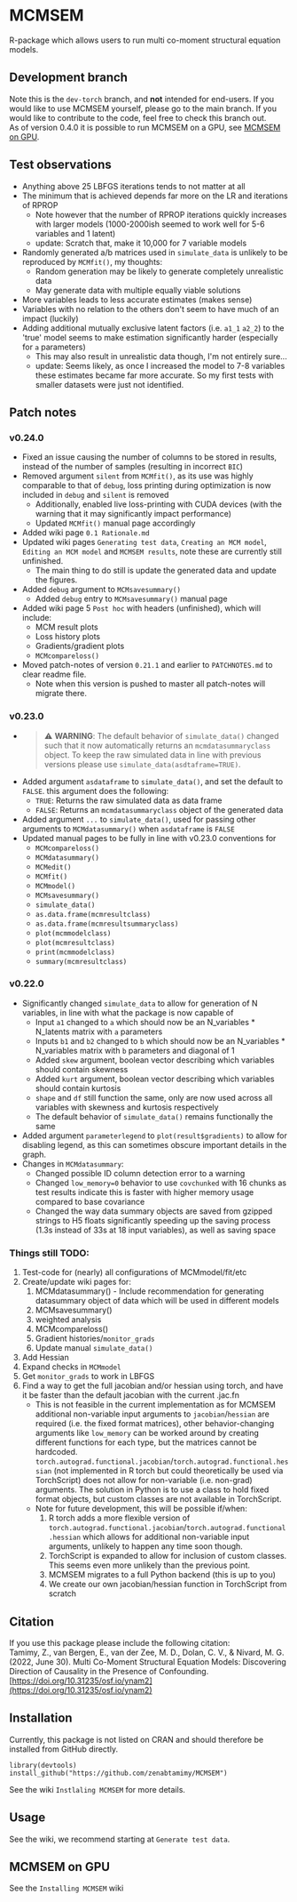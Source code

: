 # MCMSEM
R-package which allows users to run multi co-moment structural equation models.

## Development branch
Note this is the `dev-torch` branch, and **not** intended for end-users. If you would like to use MCMSEM yourself, please go to the main branch. If you would like to contribute to the code, feel free to check this branch out.  
As of version 0.4.0 it is possible to run MCMSEM on a GPU, see [MCMSEM on GPU](#mcmsem-on-gpu).

## Test observations
 - Anything above 25 LBFGS iterations tends to not matter at all
 - The minimum that is achieved depends far more on the LR and iterations of RPROP
   - Note however that the number of RPROP iterations quickly increases with larger models (1000-2000ish seemed to work well for 5-6 variables and 1 latent)
   - update: Scratch that, make it 10,000 for 7 variable models
 - Randomly generated a/b matrices used in `simulate_data` is unlikely to be reproduced by `MCMfit()`, my thoughts:
   - Random generation may be likely to generate completely unrealistic data
   - May generate data with multiple equally viable solutions
 - More variables leads to less accurate estimates (makes sense)
 - Variables with no relation to the others don't seem to have much of an impact (luckily)
 - Adding additional mutually exclusive latent factors (i.e. `a1_1` `a2_2`) to the 'true' model seems to make estimation significantly harder (especially for `a` parameters)
   - This may also result in unrealistic data though, I'm not entirely sure...
   - update: Seems likely, as once I increased the model to 7-8 variables these estimates became far more accurate. So my first tests with smaller datasets were just not identified.
 
## Patch notes
### v0.24.0
 - Fixed an issue causing the number of columns to be stored in results, instead of the number of samples (resulting in incorrect `BIC`)
 - Removed argument `silent` from `MCMfit()`, as its use was highly comparable to that of `debug`, loss printing during optimization is now included in `debug` and `silent` is removed
   - Additionally, enabled live loss-printing with CUDA devices (with the warning that it may significantly impact performance)
   - Updated `MCMfit()` manual page accordingly
 - Added wiki page `0.1 Rationale.md`
 - Updated wiki pages `Generating test data`, `Creating an MCM model`, `Editing an MCM model` and `MCMSEM results`, note these are currently still unfinished.
   - The main thing to do still is update the generated data and update the figures.
 - Added `debug` argument to `MCMsavesummary()`
   - Added `debug` entry to `MCMsavesummary()` manual page
 - Added wiki page 5 `Post hoc` with headers (unfinished), which will include:
   - MCM result plots
   - Loss history plots
   - Gradients/gradient plots
   - `MCMcompareloss()`
 - Moved patch-notes of version `0.21.1` and earlier to `PATCHNOTES.md` to clear readme file.
   - Note when this version is pushed to master all patch-notes will migrate there.
### v0.23.0
 - > :warning: __WARNING__: The default behavior of `simulate_data()` changed such that it now automatically returns an `mcmdatasummaryclass` object. To keep the raw simulated data in line with previous versions please use `simulate_data(asdtaframe=TRUE)`.
 - Added argument `asdataframe` to `simulate_data()`, and set the default to `FALSE`. this argument does the following:
   - `TRUE`: Returns the raw simulated data as data frame
   - `FALSE`: Returns an `mcmdatasummaryclass` object of the generated data
 - Added argument `...` to `simulate_data()`, used for passing other arguments to `MCMdatasummary()` when `asdataframe` is `FALSE`
 - Updated manual pages to be fully in line with v0.23.0 conventions for
   - `MCMcompareloss()`
   - `MCMdatasummary()`
   - `MCMedit()`
   - `MCMfit()`
   - `MCMmodel()`
   - `MCMsavesummary()`
   - `simulate_data()`
   - `as.data.frame(mcmresultclass)`
   - `as.data.frame(mcmresultsummaryclass)`
   - `plot(mcmmodelclass)`
   - `plot(mcmresultclass)`
   - `print(mcmmodelclass)`
   - `summary(mcmresultclass)`
### v0.22.0
 - Significantly changed `simulate_data` to allow for generation of N variables, in line with what the package is now capable of
   - Input `a1` changed to `a` which should now be an N_variables * N_latents matrix with `a` parameters
   - Inputs `b1` and `b2` changed to `b` which should now be an N_variables * N_variables matrix with `b` parameters and diagonal of 1
   - Added `skew` argument, boolean vector describing which variables should contain skewness
   - Added `kurt` argument, boolean vector describing which variables should contain kurtosis
   - `shape` and `df` still function the same, only are now used across all variables with skewness and kurtosis respectively
   - The default behavior of `simulate_data()` remains functionally the same
 - Added argument `parameterlegend` to `plot(result$gradients)` to allow for disabling legend, as this can sometimes obscure important details in the graph.
 - Changes in `MCMdatasummary`:
   - Changed possible ID column detection error to a warning
   - Changed `low_memory=0` behavior to use `covchunked` with 16 chunks as test results indicate this is faster with higher memory usage compared to base covariance
   - Changed the way data summary objects are saved from gzipped strings to H5 floats significantly speeding up the saving process (1.3s instead of 33s at 18 input variables), as well as saving space

 
### Things still TODO:
1. Test-code for (nearly) all configurations of MCMmodel/fit/etc
2. Create/update wiki pages for:
   1. MCMdatasummary() - Include recommendation for generating datasummary object of data which will be used in different models
   2. MCMsavesummary()
   3. weighted analysis
   4. MCMcompareloss()
   5. Gradient histories/`monitor_grads`
   6. Update manual `simulate_data()`
3. Add Hessian
4. Expand checks in `MCMmodel`
5. Get `monitor_grads` to work in LBFGS
6. Find a way to get the full jacobian and/or hessian using torch, and have it be faster than the default jacobian with the current .jac.fn
   - This is not feasible in the current implementation as for MCMSEM additional non-variable input arguments to `jacobian`/`hessian` are required (i.e. the fixed format matrices), other behavior-changing arguments like `low_memory` can be worked around by creating different functions for each type, but the matrices cannot be hardcoded. `torch.autograd.functional.jacobian`/`torch.autograd.functional.hessian` (not implemented in R torch but could theoretically be used via TorchScript) does not allow for non-variable (i.e. non-grad) arguments. The solution in Python is to use a class to hold fixed format objects, but custom classes are not available in TorchScript.
   - Note for future development, this will be possible if/when:
     1. R torch adds a more flexible version of `torch.autograd.functional.jacobian`/`torch.autograd.functional.hessian` which allows for additional non-variable input arguments, unlikely to happen any time soon though.
     2. TorchScript is expanded to allow for inclusion of custom classes. This seems even more unlikely than the previous point.
     3. MCMSEM migrates to a full Python backend (this is up to you)
     4. We create our own jacobian/hessian function in TorchScript from scratch

## Citation
If you use this package please include the following citation:  
Tamimy, Z., van Bergen, E., van der Zee, M. D., Dolan, C. V., & Nivard, M. G. (2022, June 30). Multi Co-Moment Structural Equation Models: Discovering Direction of Causality in the Presence of Confounding. [https://doi.org/10.31235/osf.io/ynam2](https://doi.org/10.31235/osf.io/ynam2)


## Installation

Currently, this package is not listed on CRAN and should therefore be installed from GitHub directly.
```
library(devtools)
install_github("https://github.com/zenabtamimy/MCMSEM")
```

See the wiki `Instlaling MCMSEM` for more details.

## Usage

See the wiki, we recommend starting at `Generate test data`.

## MCMSEM on GPU

See the `Installing MCMSEM` wiki
